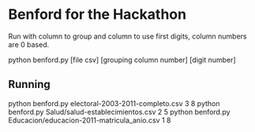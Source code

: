 Benford for the Hackathon
=========================

Run with column to group and column to use first digits, column numbers
are 0 based.

   python benford.py [file csv] [grouping column number] [digit number]

Running
-------

   python benford.py electoral-2003-2011-completo.csv 3 8
   python benford.py Salud/salud-establecimientos.csv 2 5
   python benford.py Educacion/educacion-2011-matricula_anio.csv 1 8
